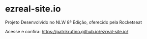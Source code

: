# ezreal-site.io
Projeto Desenvolvido no NLW 8ª Edição, oferecido pela Rocketseat


Acesse e confira:
https://patrikrufino.github.io/ezreal-site.io/
